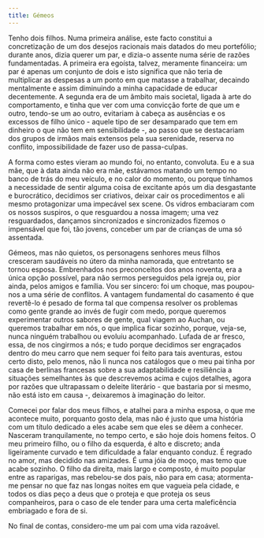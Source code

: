 ```yaml
---
title: Gémeos
---
```


Tenho dois filhos. Numa primeira análise, este facto constitui a concretização de um dos desejos racionais mais datados do meu portefólio; durante anos, dizia querer um par, e dizia-o assente numa série de razões fundamentadas. A primeira era egoísta, talvez, meramente financeira: um par é apenas um conjunto de dois e isto significa que não teria de multiplicar as despesas a um ponto em que matasse a trabalhar, decaindo mentalmente e assim diminuindo a minha capacidade de educar decentemente. A segunda era de um âmbito mais societal, ligada à arte do comportamento, e tinha que ver com uma convicção forte de que um e outro, tendo-se um ao outro, evitariam à cabeça as ausências e os excessos de filho único - aquele tipo de ser desamparado que tem em dinheiro o que não tem em sensibilidade -, ao passo que se destacariam dos grupos de irmãos mais extensos pela sua serenidade, reserva no conflito, impossibilidade de fazer uso de passa-culpas.

A forma como estes vieram ao mundo foi, no entanto, convoluta. Eu e a sua mãe, que à data ainda não era mãe, estávamos matando um tempo no banco de trás do meu veículo, e no calor do momento, ou porque tínhamos a necessidade de sentir alguma coisa de excitante após um dia desgastante e burocrático, decidimos ser criativos, deixar cair os procedimentos e ali mesmo protagonizar uma impecável sex scene. Os vidros embaciaram com os nossos suspiros, o que resguardou a nossa imagem; uma vez resguardados, dançamos sincronizados e sincronizados fizemos o impensável que foi, tão jovens, conceber um par de crianças de uma só assentada.

Gémeos, mas não quietos, os personagens senhores meus filhos cresceram saudáveis no útero da minha namorada, que entretanto se tornou esposa. Embrenhados nos preconceitos dos anos noventa, era a única opção possível, para não sermos perseguidos pela igreja ou, pior ainda, pelos amigos e família. Vou ser sincero: foi um choque, mas poupou-nos a uma série de conflitos. A vantagem fundamental do casamento é que revertê-lo é pesado de forma tal que compensa resolver os problemas como gente grande ao invés de fugir com medo, porque queremos experimentar outros sabores de gente, qual viagem ao Auchan, ou queremos trabalhar em nós, o que implica ficar sozinho, porque, veja-se, nunca ninguém trabalhou ou evoluiu acompanhado. Lufada de ar fresco, essa, de nos cingirmos a nós; e tudo porque decidimos ser engraçados dentro do meu carro que nem sequer foi feito para tais aventuras, estou certo disto, pelo menos, não li nunca nos catálogos que o meu pai tinha por casa de berlinas francesas sobre a sua adaptabilidade e resiliência a situações semelhantes às que descrevemos acima e cujos detalhes, agora por razões que ultrapassam o deleite literário - que bastaria por si mesmo, não está isto em causa -, deixaremos à imaginação do leitor.

Comecei por falar dos meus filhos, e atalhei para a minha esposa, o que me acontece muito, porquanto gosto dela, mas não é justo que uma história com um título dedicado a eles acabe sem que eles se dêem a conhecer. Nasceram tranquilamente, no tempo certo, e são hoje dois homens feitos. O meu primeiro filho, ou o filho da esquerda, é alto e discreto; anda ligeiramente curvado e tem dificuldade a falar enquanto conduz. É regrado no amor, mas decidido nas amizades. É uma jóia de moço, mas temo que acabe sozinho. O filho da direita, mais largo e composto, é muito popular entre as raparigas, mas rebelou-se dos pais, não para em casa; atormenta-me pensar no que faz nas longas noites em que vagueia pela cidade, e todos os dias peço a deus que o proteja e que proteja os seus companheiros, para o caso de ele tender para uma certa maleficência embriagado e fora de si.

No final de contas, considero-me um pai com uma vida razoável.
